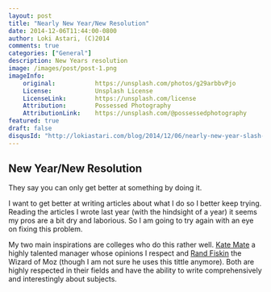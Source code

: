```yaml
---
layout: post
title: "Nearly New Year/New Resolution"
date: 2014-12-06T11:44:00-0800
author: Loki Astari, (C)2014
comments: true
categories: ["General"]
description: New Years resolution
image: /images/post/post-1.png
imageInfo:
    original:           https://unsplash.com/photos/g29arbbvPjo
    License:            Unsplash License
    LicenseLink:        https://unsplash.com/license
    Attribution:        Possessed Photography
    AttributionLink:    https://unsplash.com/@possessedphotography
featured: true
draft: false
disqusId: "http://lokiastari.com/blog/2014/12/06/nearly-new-year-slash-new-resolution/"
---
```

## New Year/New Resolution
They say you can only get better at something by doing it.

I want to get better at writing articles about what I do so I better keep trying. Reading the articles I wrote last year (with the hindsight of a year) it seems my pros are a bit dry and laborious. So I am going to try again with an eye on fixing this problem.

My two main inspirations are colleges who do this rather well. [Kate Mate](https://katemats.com/) a highly talented manager whose opinions I respect and [Rand Fiskin](https://moz.com/rand/) the Wizard of Moz (though I am not sure he uses this tittle anymore). Both are highly respected in their fields and have the ability to write comprehensively and interestingly about subjects.
